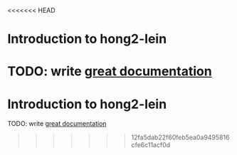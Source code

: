 <<<<<<< HEAD
# Introduction to hong2-lein

TODO: write [great documentation](http://jacobian.org/writing/what-to-write/)
=======
# Introduction to hong2-lein

TODO: write [great documentation](http://jacobian.org/writing/what-to-write/)
>>>>>>> 12fa5dab22f60feb5ea0a9495816cfe6c11acf0d
